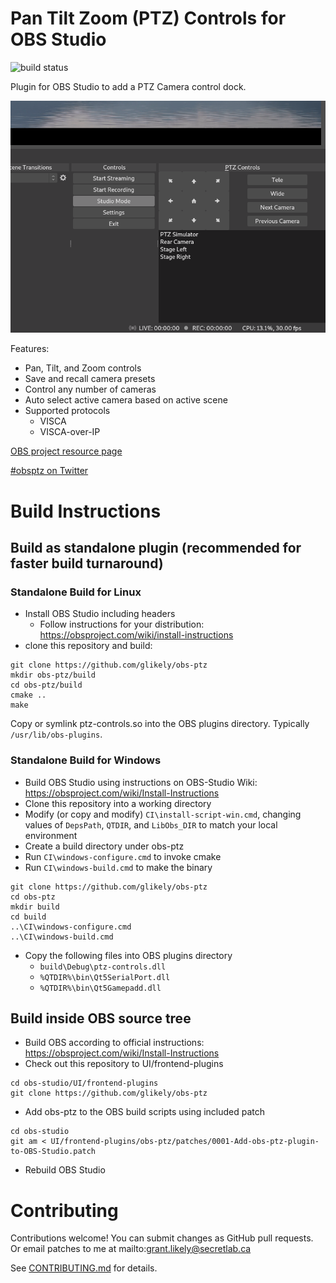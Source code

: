 # Pan Tilt Zoom (PTZ) Controls for OBS Studio

![build status](https://github.com/glikely/obs-ptz/actions/workflows/main.yml/badge.svg)

Plugin for OBS Studio to add a PTZ Camera control dock.

![PTZ Controls Screenshot](/doc/ptz-controls-screenshot.png?raw=true "OBS Studio PTZ Controls")

Features:

- Pan, Tilt, and Zoom controls
- Save and recall camera presets
- Control any number of cameras
- Auto select active camera based on active scene
- Supported protocols
  - VISCA
  - VISCA-over-IP

[OBS project resource page](https://obsproject.com/forum/resources/ptz-controls.1284/)

[#obsptz on Twitter](https://twitter.com/hashtag/obsptz?s=09)

# Build Instructions

## Build as standalone plugin (recommended for faster build turnaround)

### Standalone Build for Linux

- Install OBS Studio including headers
  - Follow instructions for your distribution: https://obsproject.com/wiki/install-instructions
- clone this repository and build:

```
git clone https://github.com/glikely/obs-ptz
mkdir obs-ptz/build
cd obs-ptz/build
cmake ..
make
```

Copy or symlink ptz-controls.so into the OBS plugins directory.
Typically `/usr/lib/obs-plugins`.

### Standalone Build for Windows

- Build OBS Studio using instructions on OBS-Studio Wiki:
  https://obsproject.com/wiki/Install-Instructions
- Clone this repository into a working directory
- Modify (or copy and modify) `CI\install-script-win.cmd`, changing values of
  `DepsPath`, `QTDIR`, and `LibObs_DIR` to match your local environment
- Create a build directory under obs-ptz
- Run `CI\windows-configure.cmd` to invoke cmake
- Run `CI\windows-build.cmd` to make the binary

```
git clone https://github.com/glikely/obs-ptz
cd obs-ptz
mkdir build
cd build
..\CI\windows-configure.cmd
..\CI\windows-build.cmd
```

- Copy the following files into OBS plugins directory
  - `build\Debug\ptz-controls.dll`
  - `%QTDIR%\bin\Qt5SerialPort.dll`
  - `%QTDIR%\bin\Qt5Gamepadd.dll`

## Build inside OBS source tree

- Build OBS according to official instructions:
  https://obsproject.com/wiki/Install-Instructions
- Check out this repository to UI/frontend-plugins

```
cd obs-studio/UI/frontend-plugins
git clone https://github.com/glikely/obs-ptz
```

- Add obs-ptz to the OBS build scripts using included patch

```
cd obs-studio
git am < UI/frontend-plugins/obs-ptz/patches/0001-Add-obs-ptz-plugin-to-OBS-Studio.patch
```

- Rebuild OBS Studio

# Contributing

Contributions welcome!
You can submit changes as GitHub pull requests.
Or email patches to me at mailto:grant.likely@secretlab.ca

See [CONTRIBUTING.md](CONTRIBUTING.md) for details.
